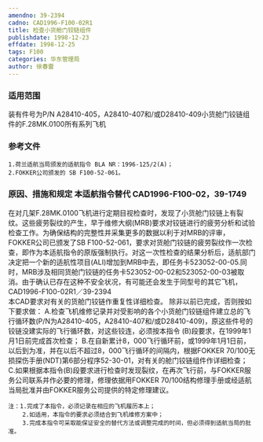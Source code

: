 ```yaml
---
amendno: 39-2394
cadno: CAD1996-F100-02R1
title: 检查小货舱门铰链组件
publishdate: 1998-12-23
effdate: 1998-12-25
tags: F100
categories: 华东管理局
author: 徐春雷
---
```


### 适用范围 
装有件号为P/N A28410-405，A28410-407和/或D28410-409小货舱门铰链组件的F.28MK.0100所有系列飞机

<!--more-->
### 参考文件
    1.荷兰适航当局颁发的适航指令 BLA NR：1996-125/2(A)；
    2.FOKKER公司颁发的 SB F100-52-061。

### 原因、措施和规定 本适航指令替代 CAD1996-F100-02，39-1749
在对几架F.28MK.0100飞机进行定期目视检查时，发现了小货舱门铰链上有裂纹。这些疲劳裂纹的产生，早于维修大纲(MRB)要求对铰链进行的疲劳分析和试验检查工作。为确保结构的完整性并采集更多的数据以利于对MRB的评审，FOKKER公司已颁发了SB F100-52-061，要求对货舱门铰链的疲劳裂纹作一次检查，即作为本适航指令的原版强制执行。对这一次性检查的结果分析后，适航部门决定把一个新的适航性项目(ALI)增加到MRB中去，即任务卡523052-00-05.同时，MRB涉及相同货舱门铰链的任务卡523052-00-02和523052-00-03被取消。由于确认已存在这种不安全状况，有可能还会发生于同型号的其它飞机，
  CAD1996-F100-02R1／39-2394   
本CAD要求对有关的货舱门铰链作重复性详细检查。     除非以前已完成，否则按如下要求做： 
    A.检查飞机维修记录并对受影响的各个小货舱门铰链组件建立总的飞行循环数(P/N为A28410-405，A28410-407和/或D28410-409)，原这些件号的铰链没建实际的飞行循环数，对这些铰连，必须按本指令
(B)段要求，在1999年1月1日前完成首次检查； 
    B.在自新累计8，000飞行循环前，或1999年1月1日前，以后到为准，并在以后不超过8，000飞行循环的间隔内，根据FOKKER 70/100无损探伤手册(NDT)第6部分程序52-30-01，对有关的舱门铰链组件作详细检查； 
    C.如果根据本指令(B)段要求进行检查时发现裂纹，在再次飞行前，与FOKKER服务公司联系并作必要的修理，修理依据用FOKKER 70/100结构修理手册或经适航当局批准并由FOKKER服务公司提供的特定修理建议。 

    注：1.完成了本指令，必须记录在相应的飞机履历本上； 
        2.如适用，本指令的要求必须结合到飞机维修方案中； 
        3.完成本指令可采取能保证安全的替代方法或调整完成的时间，但必须得到适航当局的批准。
